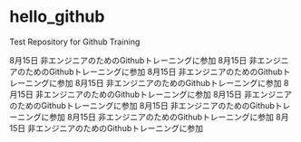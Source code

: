 # hello_github
Test Repository for Github Training 

8月15日 非エンジニアのためのGithubトレーニングに参加
8月15日 非エンジニアのためのGithubトレーニングに参加
8月15日 非エンジニアのためのGithubトレーニングに参加
8月15日 非エンジニアのためのGithubトレーニングに参加
8月15日 非エンジニアのためのGithubトレーニングに参加
8月15日 非エンジニアのためのGithubトレーニングに参加
8月15日 非エンジニアのためのGithubトレーニングに参加
8月15日 非エンジニアのためのGithubトレーニングに参加
8月15日 非エンジニアのためのGithubトレーニングに参加





